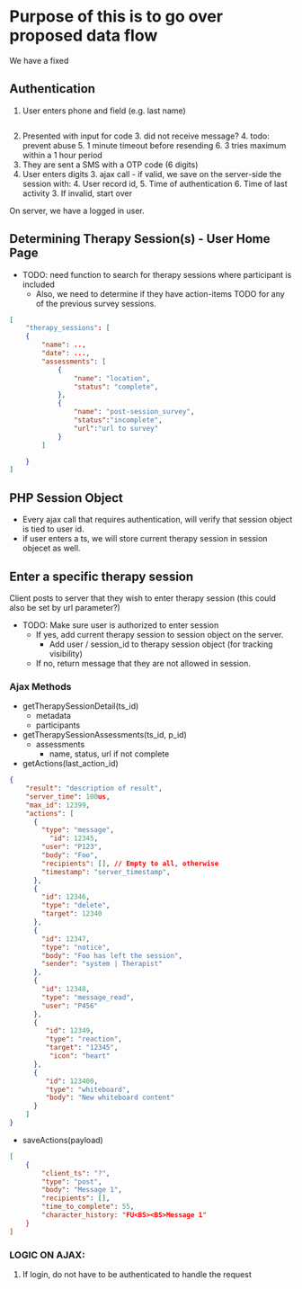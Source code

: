 # Purpose of this is to go over proposed data flow


We have a fixed



## Authentication

1. User enters phone and field (e.g. last name)


```json


```


2. Presented with input for code
   3. did not receive message?
   4. todo: prevent abuse
      5. 1 minute timeout before resending
      6. 3 tries maximum within a 1 hour period
2. They are sent a SMS with a OTP code (6 digits)
3. User enters digits
   3. ajax call - if valid, we save on the server-side the session with:
      4. User record id,
      5. Time of authentication
      6. Time of last activity
   3. If invalid, start over

On server, we have a logged in user.

## Determining Therapy Session(s) - User Home Page
- TODO: need function to search for therapy sessions where participant is included
  - Also, we need to determine if they have action-items TODO for any of the previous survey sessions.
```json
[
    "therapy_sessions": [
    {
        "name": ..,
        "date": ...,
        "assessments": [
            {
                "name": "location",
                "status": "complete",
            },
            {
                "name": "post-session_survey",
                "status":"incomplete",
                "url":"url to survey"
            }
        ]

    }
]
```

## PHP Session Object
- Every ajax call that requires authentication, will verify that session object is tied to user id.
- if user enters a ts, we will store current therapy session in session objecet as well.


## Enter a specific therapy session
Client posts to server that they wish to enter therapy session (this could also be set by url parameter?)

- TODO: Make sure user is authorized to enter session
    - If yes, add current therapy session to session object on the server.
        - Add user / session_id to therapy session object (for tracking visibility)
    - If no, return message that they are not allowed in session.


### Ajax Methods
- getTherapySessionDetail(ts_id)
  - metadata
  - participants
- getTherapySessionAssessments(ts_id, p_id)
  - assessments
    - name, status, url if not complete
- getActions(last_action_id)
```json lines
{
    "result": "description of result",
    "server_time": 100us,
    "max_id": 12399,
    "actions": [
      {
        "type": "message",
          "id": 12345,
        "user": "P123",
        "body": "Foo",
        "recipients": [], // Empty to all, otherwise
        "timestamp": "server_timestamp",
      },
      {
        "id": 12346,
        "type": "delete",
        "target": 12340
      },
      {
        "id": 12347,
        "type": "notice",
        "body": "Foo has left the session",
        "sender": "system | Therapist"
      },
      {
        "id": 12348,
        "type": "message_read",
        "user": "P456"
      },
      {
         "id": 12349,
         "type": "reaction",
         "target": "12345",
          "icon": "heart"
      },
      {
         "id": 123400,
         "type": "whiteboard",
         "body": "New whiteboard content"
      }
    ]
}
```
- saveActions(payload)
```json lines
[
    {
        "client_ts": "?",
        "type": "post",
        "body": "Message 1",
        "recipients": [],
        "time_to_complete": 55,
        "character_history: "FU<BS><BS>Message 1"
    }
]
```


### LOGIC ON AJAX:
1. If login, do not have to be authenticated to handle the request
